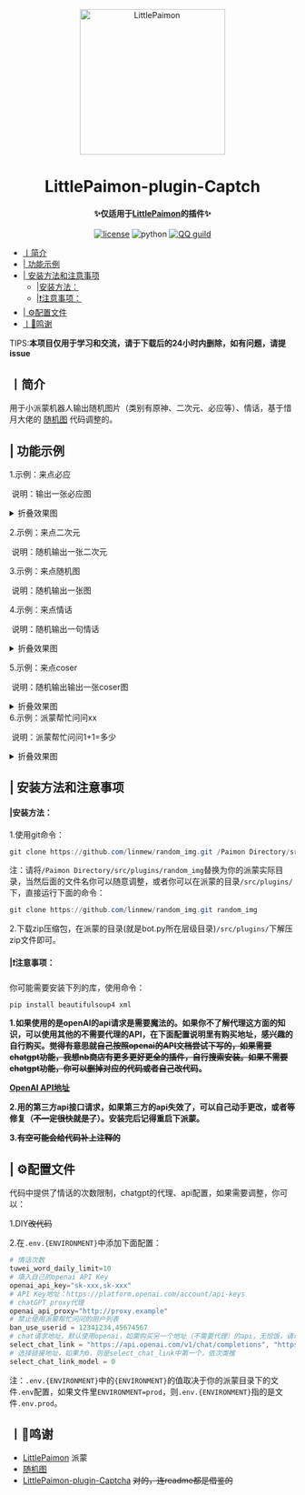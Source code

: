 <p align="center" >
  <a href="https://github.com/CMHopeSunshine/LittlePaimon/tree/nonebot2"><img src="https://s1.ax1x.com/2023/02/05/pS62DJK.png" width="256" height="256" alt="LittlePaimon"></a>
</p>
<h1 align="center">LittlePaimon-plugin-Captch</h1>
<h4 align="center">✨仅适用于<a href="https://github.com/CMHopeSunshine/LittlePaimon" target="_blank">LittlePaimon</a>的插件✨</h4>
<p align="center">
    <a href="https://cdn.jsdelivr.net/gh/CMHopeSunshine/LittlePaimon@master/LICENSE"><img src="https://img.shields.io/github/license/CMHopeSunshine/LittlePaimon" alt="license"></a>
    <img src="https://img.shields.io/badge/Python-3.8+-yellow" alt="python">
    <a href="https://qun.qq.com/qqweb/qunpro/share?_wv=3&_wwv=128&inviteCode=MmWrI&from=246610&biz=ka"><img src="https://img.shields.io/badge/QQ频道交流-尘世闲游-blue?style=flat-square" alt="QQ guild"></a>
</p>


  * [丨简介](#丨简介)
  * [| 功能示例](#-功能示例)
  * [| 安装方法和注意事项](#-安装方法和注意事项)
      * [|安装方法：](#安装方法)
      * [|❗注意事项：](#注意事项)
  * [| ⚙️配置文件](#-配置文件)
  * [丨💸鸣谢](#丨鸣谢)

  

TIPS:**本项目仅用于学习和交流，请于下载后的24小时内删除，如有问题，请提issue**

## 丨简介

用于小派蒙机器人输出随机图片（类别有原神、二次元、必应等）、情话，基于惜月大佬的 <a href="https://github.com/CMHopeSunshine/LittlePaimon/tree/nonebot2/Paimon_Plugins/random_img.py" target="_blank">随机图</a> 代码调整的。

## | 功能示例
1.示例：来点必应

​	说明：输出一张必应图
  <details>
    <summary>折叠效果图</summary>
    <img src="https://user-images.githubusercontent.com/43131361/233527991-b4f071f4-0153-40fe-917d-f9a04189269b.png" />
  </details>

2.示例：来点二次元

​	说明：随机输出一张二次元

3.示例：来点随机图

​	说明：随机输出一张图

4.示例：来点情话

​	说明：随机输出一句情话
  <details>
    <summary>折叠效果图</summary>
    <img src="https://user-images.githubusercontent.com/43131361/233527714-13a85838-58fc-4a16-89fd-22d6bbaedeb7.png" />
  </details>

5.示例：来点coser

​	说明：随机输出输出一张coser图
  <details>
    <summary>折叠效果图</summary>
    <img src="https://user-images.githubusercontent.com/43131361/233527490-e979b6c2-cd2e-496c-b433-585219d5264c.png" />
  </details>
6.示例：派蒙帮忙问问xx

​	说明：派蒙帮忙问问1+1=多少
  <details>
    <summary>折叠效果图</summary>
    <img src="https://user-images.githubusercontent.com/43131361/233526559-bcfb1743-33f3-49ff-a033-f80718268f56.png" />
  </details>


## | 安装方法和注意事项
#### |安装方法：

1.使用git命令：

```powershell
git clone https://github.com/linmew/random_img.git /Paimon Directory/src/plugins/random_img
```

注：请将``/Paimon Directory/src/plugins/random_img``替换为你的派蒙实际目录，当然后面的文件名你可以随意调整，或者你可以在派蒙的目录``/src/plugins/``下，直接运行下面的命令：

```powershell
git clone https://github.com/linmew/random_img.git random_img
```

2.下载zip压缩包，在派蒙的目录(就是bot.py所在层级目录)``/src/plugins/``下解压zip文件即可。

#### |❗注意事项：

你可能需要安装下列的库，使用命令：

```powershell
pip install beautifulsoup4 xml
```



**1.如果使用的是openAI的api请求是需要魔法的。如果你不了解代理这方面的知识，可以使用其他的不需要代理的API，在下面配置说明里有购买地址，感兴趣的自行购买。~~觉得有意思就自己按照openai的API文档尝试下写的，如果需要chatgpt功能，我想nb商店有更多更好更全的插件，自行搜索安装。如果不需要chatgpt功能，你可以删掉对应的代码或者自己改代码~~。**

**[OpenAI API地址](https://platform.openai.com/account/api-keys)**

**2.用的第三方api接口请求，如果第三方的api失效了，可以自己动手更改，或者等修复（~~不一定很快就是了~~）。安装完后记得重启下派蒙。**

**3.~~有空可能会给代码补上注释的~~**

## | ⚙️配置文件

代码中提供了情话的次数限制，chatgpt的代理、api配置，如果需要调整，你可以：

1.DIY~~改代码~~

2.在`.env.{ENVIRONMENT}`中添加下面配置：

```powershell
# 情话次数
tuwei_word_daily_limit=10
# 填入自己的openai API Key
openai_api_key="sk-xxx,sk-xxx"
# API Key地址：https://platform.openai.com/account/api-keys
# chatGPT proxy代理
openai_api_proxy="http://proxy.example"
# 禁止使用派蒙帮忙问问的用户列表
ban_use_userid = 12341234,45674567
# chat请求地址，默认使用openai，如需购买另一个地址（不需要代理）的api，无恰饭，请访问 https://peiqishop.me/buy/10
select_chat_link = "https://api.openai.com/v1/chat/completions", "https://api.chatanywhere.cn/v1/chat/completions"
# 选择链接地址，如果为0，则是select_chat_link中第一个，依次类推
select_chat_link_model = 0
```

注：``.env.{ENVIRONMENT}``中的`{ENVIRONMENT}`的值取决于你的派蒙目录下的文件`.env`配置，如果文件里`ENVIRONMENT=prod`，则`.env.{ENVIRONMENT}`指的是文件`.env.prod`。



## 丨💸鸣谢

* <a href="https://github.com/CMHopeSunshine/LittlePaimon" target="_blank">LittlePaimon</a> 派蒙
* <a href="https://github.com/CMHopeSunshine/LittlePaimon/tree/nonebot2/Paimon_Plugins/random_img.py" target="_blank">随机图</a>
* <a href="https://github.com/forchannot/LittlePaimon-plugin-Captcha/" target="_blank">LittlePaimon-plugin-Captcha</a> ~~对的，连readme都是借鉴的~~
